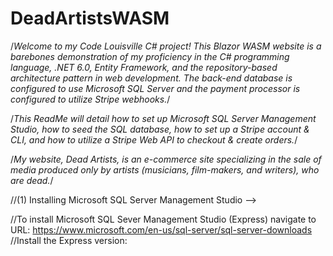 # DeadArtistsWASM

/*Welcome to my Code Louisville C# project!
This Blazor WASM website is a barebones demonstration of my proficiency in the C# programming language,
.NET 6.0, Entity Framework, and the repository-based architecture pattern in web development. The back-end
database is configured to use Microsoft SQL Server and the payment processor is configured to utilize
Stripe webhooks.*/ 

/*This ReadMe will detail how to set up Microsoft SQL Server Management Studio, how to seed the SQL database,
how to set up a Stripe account & CLI, and how to utilize a Stripe Web API to checkout & create orders.*/

/*My website, Dead Artists, is an e-commerce site specializing in the sale of media produced only by artists
(musicians, film-makers, and writers), who are dead.*/

//(1) Installing Microsoft SQL Server Management Studio -->

//To install Microsoft SQL Sever Management Studio (Express) navigate to URL: https://www.microsoft.com/en-us/sql-server/sql-server-downloads
//Install the Express version:
